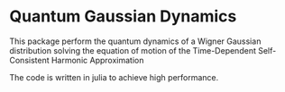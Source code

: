 # Quantum Gaussian Dynamics

This package perform the quantum dynamics of a Wigner Gaussian distribution solving the
equation of motion of the Time-Dependent Self-Consistent Harmonic Approximation


The code is written in julia to achieve high performance.
